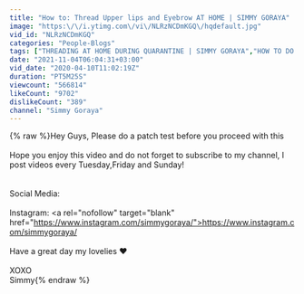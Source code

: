 ```yaml
---
title: "How to: Thread Upper lips and Eyebrow AT HOME | SIMMY GORAYA"
image: "https:\/\/i.ytimg.com\/vi\/NLRzNCDmKGQ\/hqdefault.jpg"
vid_id: "NLRzNCDmKGQ"
categories: "People-Blogs"
tags: ["THREADING AT HOME DURING QUARANTINE | SIMMY GORAYA","HOW TO DO THREADING AT HOME DURING QUARANTINE | SIMMY GORAYA","SIMMY GORAYA"]
date: "2021-11-04T06:04:31+03:00"
vid_date: "2020-04-10T11:02:19Z"
duration: "PT5M25S"
viewcount: "566814"
likeCount: "9702"
dislikeCount: "389"
channel: "Simmy Goraya"
---
```

{% raw %}Hey Guys, Please do a patch test before you proceed with this <br /><br />Hope you  enjoy this video and do not forget to subscribe to my channel, I post videos every Tuesday,Friday and Sunday!<br /><br /><br />Social Media:<br /><br />Instagram: \<a rel="nofollow" target="blank" href="https://www.instagram.com/simmygoraya/">https://www.instagram.com/simmygoraya/</a><br /><br />Have a great day my lovelies ❤<br /><br />XOXO<br />Simmy{% endraw %}
